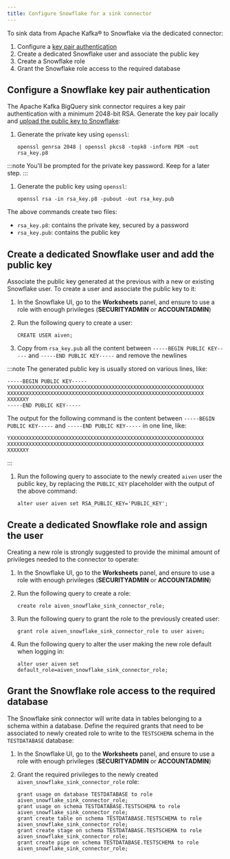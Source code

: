 ```yaml
---
title: Configure Snowflake for a sink connector
---
```


To sink data from Apache Kafka® to Snowflake via the dedicated connector:

1.  Configure a [key pair
    authentication](https://docs.snowflake.com/en/user-guide/key-pair-auth#configuring-key-pair-authentication)
1.  Create a dedicated Snowflake user and associate the public key
1.  Create a Snowflake role
1.  Grant the Snowflake role access to the required database

## Configure a Snowflake key pair authentication

The Apache Kafka BigQuery sink connector requires a key pair
authentication with a minimum 2048-bit RSA. Generate the key
pair locally and [upload the public key to Snowflake](https://docs.snowflake.com/en/user-guide/key-pair-auth#configuring-key-pair-authentication):

1.  Generate the private key using `openssl`:

    ```
    openssl genrsa 2048 | openssl pkcs8 -topk8 -inform PEM -out rsa_key.p8
    ```

:::note
You'll be prompted for the private key password. Keep for a later step.
:::

1.  Generate the public key using `openssl`:

    ```
    openssl rsa -in rsa_key.p8 -pubout -out rsa_key.pub
    ```

The above commands create two files:

-   `rsa_key.p8`: contains the private key, secured by a password
-   `rsa_key.pub`: contains the public key

## Create a dedicated Snowflake user and add the public key

Associate the public key generated at the previous with a
new or existing Snowflake user. To create a user and associate the public key to it:

1.  In the Snowflake UI, go to the **Worksheets** panel, and
    ensure to use a role with enough privileges (**SECURITYADMIN** or
    **ACCOUNTADMIN**)

1.  Run the following query to create a user:

    ```
    CREATE USER aiven;
    ```

1.  Copy from `rsa_key.pub` all the content between
    `-----BEGIN PUBLIC KEY-----` and `-----END PUBLIC KEY-----` and
    remove the newlines

:::note
The generated public key is usually stored on various lines, like:

```
-----BEGIN PUBLIC KEY-----
YXXXXXXXXXXXXXXXXXXXXXXXXXXXXXXXXXXXXXXXXXXXXXXXXXXXXXXXXXXXXXXX
XXXXXXXXXXXXXXXXXXXXXXXXXXXXXXXXXXXXXXXXXXXXXXXXXXXXXXXXXXXXXXXX
XXXXXXY
-----END PUBLIC KEY-----
```

The output for the following command is the content between
`-----BEGIN PUBLIC KEY-----` and `-----END PUBLIC KEY-----` in one line,
like:

```
YXXXXXXXXXXXXXXXXXXXXXXXXXXXXXXXXXXXXXXXXXXXXXXXXXXXXXXXXXXXXXXX
XXXXXXXXXXXXXXXXXXXXXXXXXXXXXXXXXXXXXXXXXXXXXXXXXXXXXXXXXXXXXXXX
XXXXXXY
```
:::

1.  Run the following query to associate to the newly created `aiven`
    user the public key, by replacing the `PUBLIC_KEY` placeholder with
    the output of the above command:

    ```
    alter user aiven set RSA_PUBLIC_KEY='PUBLIC_KEY';
    ```

## Create a dedicated Snowflake role and assign the user

Creating a new role is strongly suggested to provide the minimal amount
of privileges needed to the connector to operate:

1.  In the Snowflake UI, go to the **Worksheets** panel, and
    ensure to use a role with enough privileges (**SECURITYADMIN** or
    **ACCOUNTADMIN**)

1.  Run the following query to create a role:

    ```
    create role aiven_snowflake_sink_connector_role;
    ```

1.  Run the following query to grant the role to the previously created
    user:

    ```
    grant role aiven_snowflake_sink_connector_role to user aiven;
    ```

1.  Run the following query to alter the user making the new role
    default when logging in:

    ```
    alter user aiven set default_role=aiven_snowflake_sink_connector_role;
    ```

## Grant the Snowflake role access to the required database

The Snowflake sink connector will write data in tables belonging to a
schema within a database. Define the required grants
that need to be associated to newly created role to write to the
`TESTSCHEMA` schema in the `TESTDATABASE` database:

1.  In the Snowflake UI, go to the **Worksheets** panel, and
    ensure to use a role with enough privileges (**SECURITYADMIN** or
    **ACCOUNTADMIN**)

1.  Grant the required privileges to the newly created
    `aiven_snowflake_sink_connector_role` role:

    ```
    grant usage on database TESTDATABASE to role aiven_snowflake_sink_connector_role;
    grant usage on schema TESTDATABASE.TESTSCHEMA to role aiven_snowflake_sink_connector_role;
    grant create table on schema TESTDATABASE.TESTSCHEMA to role aiven_snowflake_sink_connector_role;
    grant create stage on schema TESTDATABASE.TESTSCHEMA to role aiven_snowflake_sink_connector_role;
    grant create pipe on schema TESTDATABASE.TESTSCHEMA to role aiven_snowflake_sink_connector_role;
    ```
